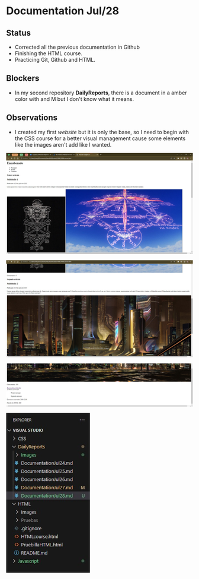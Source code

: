 # Documentation Jul/28

## Status

* Corrected all the previous documentation in Github
* Finishing the HTML course.
* Practicing Git, Github and HTML.

## Blockers

* In my second repository **DailyReports**, there is a document in a amber color with and M but I don't know what it means.

## Observations

* I created my first *website* but it is only the base, so I need to begin with the CSS course for a better visual management cause some elements like the images aren't add like I wanted.

![evidence1](Images\Jul281.jpg "Vista de mi primer página HTML")

![evidence1](Images\Jul282.jpg "Vista de mi primer página HTML")

![evidence1](Images\Jul283.jpg "Vista de mi primer página HTML")

![evidence1](Images\Jul284.jpg "Elemento con diferente color")